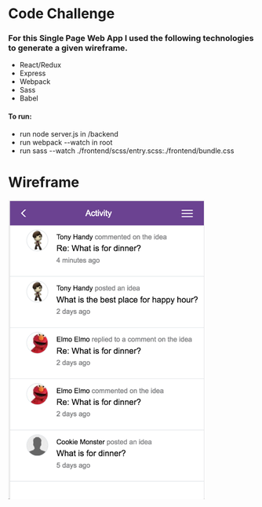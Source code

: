 # Code Challenge

### For this Single Page Web App I used the following technologies to generate a given wireframe.

- React/Redux
- Express
- Webpack
- Sass 
- Babel

#### To run:

- run node server.js in /backend
- run webpack --watch in root
- run sass --watch ./frontend/scss/entry.scss:./frontend/bundle.css

# Wireframe

<img src="./images/final-result.png" width="400" />